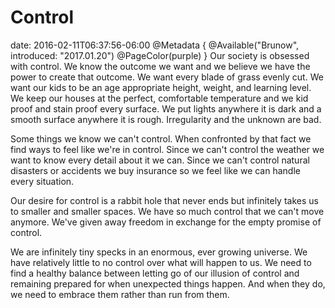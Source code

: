 # Control
date: 2016-02-11T06:37:56-06:00
@Metadata {
  @Available("Brunow", introduced: "2017.01.20")
  @PageColor(purple)
}
Our society is obsessed with control. We know the outcome we want and we believe we have the power to create that outcome. We want every blade of grass evenly cut. We want our kids to be an age appropriate height, weight, and learning level. We keep our houses at the perfect, comfortable temperature and we kid proof and stain proof every surface. We put lights anywhere it is dark and a smooth surface anywhere it is rough. Irregularity and the unknown are bad.

Some things we know we can't control. When confronted by that fact we find ways to feel like we're in control. Since we can't control the weather we want to know every detail about it we can. Since we can't control natural disasters or accidents we buy insurance so we feel like we can handle every situation.

Our desire for control is a rabbit hole that never ends but infinitely takes us to smaller and smaller spaces. We have so much control that we can't move anymore. We've given away freedom in exchange for the empty promise of control.

We are infinitely tiny specks in an enormous, ever growing universe. We have relatively little to no control over what will happen to us. We need to find a healthy balance between letting go of our illusion of control and remaining prepared for when unexpected things happen. And when they do, we need to embrace them rather than run from them.
